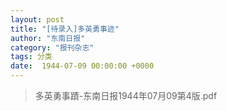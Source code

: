 ```yaml
---
layout: post
title: "[待录入]多英勇事迹"
author: "东南日报"
category: "报刊杂志"
tags: 分类
date:  1944-07-09 00:00:00 +0000
---
```






> 多英勇事蹟-东南日报1944年07月09第4版.pdf

